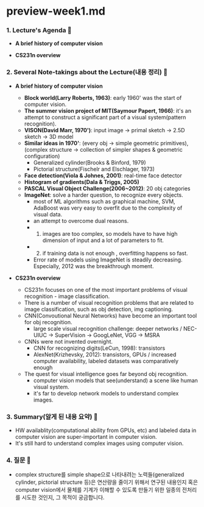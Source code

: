 # preview-week1.md

### **1. Lecture's Agenda 🍐**

* **A brief history of computer vision**

* **CS231n overview**

### **2. Several Note-takings about the Lecture(내용 정리) 🧙**

* **A brief history of computer vision**
  -  **Block world(Larry Roberts, 1963)**: early 1960' was the start of computer vision.
  -  **The summer vision project of MIT(Saymour Papert, 1966)**: it's an attempt to construct a significant part of a visual system(pattern recognition).
  -  **VISON(David Marr, 1970')**: input image → primal sketch →  2.5D sketch →  3D model
  -  **Similar ideas in 1970'**: (every obj → simple geometric primitives), (complex structure → collection of simpler shapes & geometric configuration)
      -  Generalized cylinder(Brooks & Binford, 1979)
      -  Pictorial structure(Fischelr and Elschlager, 1973)
  - **Face detection(Viola & Johnes, 2001)**: real-time face detector
  - **Histogram of gradients(Dala & Triggs, 2005)**
  - **PASCAL Visual Object Challenge(2006~2012)**: 20 obj categories
  - **ImageNet**: solve a harder question, to recognize every objects.
    - most of ML algorithms such as graphical machine, SVM, AdaBoost was very easy to overfit due to the complexity of visual data.
    - an attempt to overcome dual reasons.
    - 1. images are too complex, so models have to have high dimension of input and a lot of parameters to fit.
    - 2. if training data is not enough , overfitting happens so fast.
    - Error rate of models using ImageNet is steadily decreasing. Especially, 2012 was the breakthrough moment.

* **CS231n overview**
  - CS231n focuses on one of the most important problems of visual recognition - image classification.
  - There is a number of visual recognition problems that are related to image classification, such as obj detection, img captioning.
  - CNN(Convoutional Neural Networks) have become an important tool for obj recognition.
    - large scale visual recognition challenge: deeper networks / NEC-UIUC → SuperVision → GoogLeNet, VGG → MSRA
  - CNNs were not invented overnight.
    - CNN for recognizing digits(LeCun, 1998): transistors 
    - AlexNet(Krizhevsky, 2012): transistors, GPUs / increased computer availability, labeled datasets was comparatively enough 
  - The quest for visual intelligence goes far beyond obj recognition.
    - computer vision models that see(understand) a scene like human visual system.
    - it's far to develop network models to understand complex images. 

### **3. Summary(알게 된 내용 요약) 🧠**

- HW availablity(computational ability from GPUs, etc) and labeled data in computer vision are super-important in computer vision.
- It's still hard to understand complex images using computer vision.

### **4. 질문 🤔**

- complex structure를 simple shape으로 나타내려는 노력들(generalized cylinder, pictorial structure 등)은 연산량을 줄이기 위해서 연구된 내용인지 혹은 computer vision에서 물체를 기계가 이해할 수 있도록 만들기 위한 일종의 전처리를 시도한 것인지, 그 목적이 궁금합니다.
